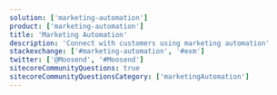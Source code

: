 ```yaml
---
solution: ['marketing-automation']
product: ['marketing-automation']
title: 'Marketing Automation'
description: 'Connect with customers using marketing automation'
stackexchange: ['#marketing-automation', '#exm']
twitter: ['@Moosend', '#Moosend']
sitecoreCommunityQuestions: true
sitecoreCommunityQuestionsCategory: ['marketingAutomation']
---
```

